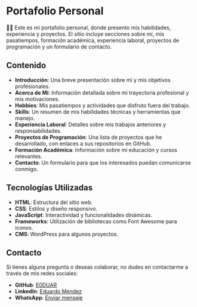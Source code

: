 # Portafolio Personal

👨‍💻 Este es mi portafolio personal, donde presento mis habilidades, experiencia y proyectos. El sitio incluye secciones sobre mí, mis pasatiempos, formación académica, experiencia laboral, proyectos de programación y un formulario de contacto.

## Contenido

- **Introducción**: Una breve presentación sobre mí y mis objetivos profesionales.
- **Acerca de Mí**: Información detallada sobre mi trayectoria profesional y mis motivaciones.
- **Hobbies**: Mis pasatiempos y actividades que disfruto fuera del trabajo.
- **Skills**: Un resumen de mis habilidades técnicas y herramientas que manejo.
- **Experiencia Laboral**: Detalles sobre mis trabajos anteriores y responsabilidades.
- **Proyectos de Programación**: Una lista de proyectos que he desarrollado, con enlaces a sus repositorios en GitHub.
- **Formación Académica**: Información sobre mi educación y cursos relevantes.
- **Contacto**: Un formulario para que los interesados puedan comunicarse conmigo.

## Tecnologías Utilizadas

- **HTML**: Estructura del sitio web.
- **CSS**: Estilos y diseño responsivo.
- **JavaScript**: Interactividad y funcionalidades dinámicas.
- **Frameworks**: Utilización de bibliotecas como Font Awesome para iconos.
- **CMS**: WordPress para algunos proyectos.

## Contacto

Si tienes alguna pregunta o deseas colaborar, no dudes en contactarme a través de mis redes sociales:

- **GitHub**: [E0DUAR](https://github.com/E0DUAR)
- **LinkedIn**: [Eduardo Mendez](https://www.linkedin.com/in/eduardo-mendez-it/)
- **WhatsApp**: [Enviar mensaje](https://wa.me/573005904287?text=Hola%20te%20escribo%20desde%20tu%20portafolio%20web%20para%20conocerte%20mejor)